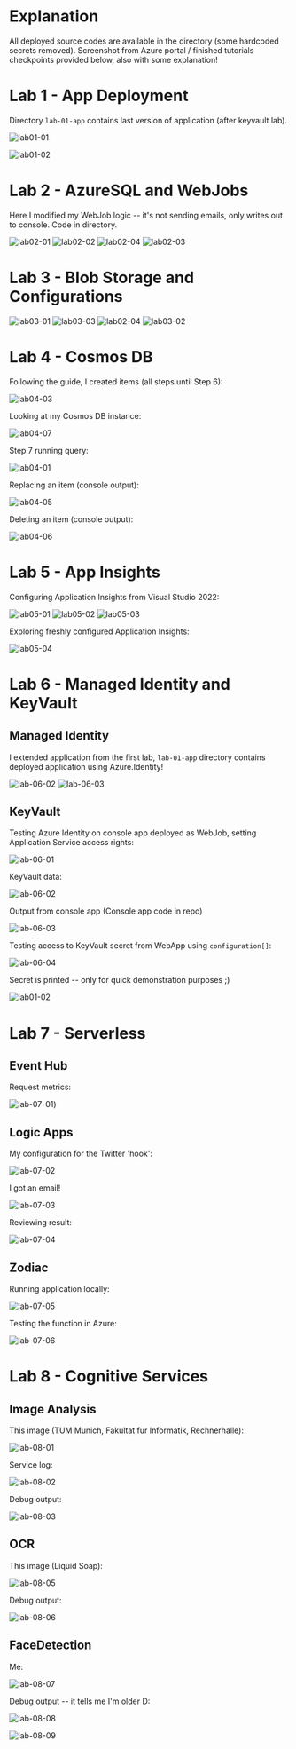 # Explanation

All deployed source codes are available in the directory (some hardcoded secrets removed).
Screenshot from Azure portal / finished tutorials checkpoints provided below, also with some explanation!

# Lab 1 - App Deployment

Directory `lab-01-app` contains last version of application (after keyvault lab).

![lab01-01](lab-01-app/lab01_01.png)

![lab01-02](lab-01-app/lab01_02.png)


# Lab 2 - AzureSQL and WebJobs

Here I modified my WebJob logic -- it's not sending emails, only writes out to console.
Code in directory.

![lab02-01](lab-02-app/../lab-02-azure-sql/Screenshot%202022-04-08%20at%2023.34.02.png)
![lab02-02](lab-02-azure-sql/Screenshot%202022-04-08%20at%2023.34.06.png)
![lab02-04](lab-02-azure-sql/Screenshot%202022-04-08%20at%2023.38.10.png)
![lab02-03](lab-02-azure-sql/Screenshot%202022-04-08%20at%2023.37.57.png)


# Lab 3 - Blob Storage and Configurations

![lab03-01](lab-03-blob-storage/app-configuration-strings.png)
![lab03-03](lab-03-blob-storage/container-app-access-roles.png)
![lab02-04](lab-03-blob-storage/container-blobs.png)
![lab03-02](lab-03-blob-storage/app-screenshot.png)

# Lab 4 - Cosmos DB

Following the guide, I created items (all steps until Step 6):

![lab04-03](lab-04-cosmos-dob/../lab-04-cosmos-db/cosmos-app-add-items.png)

Looking at my Cosmos DB instance:

![lab04-07](lab-04-cosmos-db/cosmos-azure-add-items-query.png)

Step 7 running query:

![lab04-01](lab-04-cosmos-db/cosmos-app-add-items-query.png)

Replacing an item (console output):

![lab04-05](lab-04-cosmos-db/cosmos-app-replace-item.png)

Deleting an item (console output):

![lab04-06](lab-04-cosmos-db/cosmos-app-delete-item.png)

# Lab 5 - App Insights

Configuring Application Insights from Visual Studio 2022:

![lab05-01](lab-05-app-insights/Screenshot%202022-04-02%20at%2016.25.21.png)
![lab05-02](lab-05-app-insights/Screenshot%202022-04-02%20at%2016.25.31.png)
![lab05-03](lab-05-app-insights/Screenshot%202022-04-02%20at%2017.52.54.png)

Exploring freshly configured Application Insights:

![lab05-04](lab-05-app-insights/Screenshot%202022-04-02%20at%2018.24.30.png)

# Lab 6 - Managed Identity and KeyVault

## Managed Identity

I extended application from the first lab, `lab-01-app` directory contains deployed application using Azure.Identity!

![lab-06-02](lab-06-identity-and-keyvault/Screenshot%202022-04-10%20at%2021.05.45.png)
![lab-06-03](lab-06-identity-and-keyvault/Screenshot%202022-04-10%20at%2021.06.45%201.png)

## KeyVault

Testing Azure Identity on console app deployed as WebJob, setting Application Service access rights: 

![lab-06-01](lab-06-identity-and-keyvault/Screenshot%202022-04-02%20at%2020.05.33.png)

KeyVault data:

![lab-06-02](lab-06-identity-and-keyvault/Screenshot%202022-04-10%20at%2021.14.37.png)

Output from console app (Console app code in repo)

![lab-06-03](lab-06-identity-and-keyvault/Screenshot%202022-04-10%20at%2021.12.12.png)

Testing access to KeyVault secret from WebApp using `configuration[]`:

![lab-06-04](lab-06-identity-and-keyvault/Screenshot%202022-04-10%20at%2021.16.42.png)

Secret is printed -- only for quick demonstration purposes ;)

![lab01-02](lab-01-app/lab01_02.png)


# Lab 7 - Serverless

## Event Hub

Request metrics:

![lab-07-01](lab-07-serverless/event-hub/requests_metrics.png))

## Logic Apps

My configuration for the Twitter 'hook':

![lab-07-02](lab-07-serverless/logic-apps/configuration.png)

I got an email!

![lab-07-03](lab-07-serverless/logic-apps/Email.png)

Reviewing result:

![lab-07-04](lab-07-serverless/logic-apps/Run.png)

## Zodiac

Running application locally:

![lab-07-05](lab-07-serverless/zodiac/zodiac-local.png)

Testing the function in Azure:

![lab-07-06](lab-07-serverless/zodiac/zodiac-azure.png)

# Lab 8 - Cognitive Services

## Image Analysis

This image (TUM Munich, Fakultat fur Informatik, Rechnerhalle):

![lab-08-01](lab-08-cognitive-services/vision/01_ImageObjectsAnalysis/bin/Debug/IMG_0379.jpg)

Service log:

![lab-08-02](lab-08-cognitive-services/vision/01_ImageObjectsAnalysis/Screenshot%202022-04-06%20at%2022.46.33.png)


Debug output:

![lab-08-03](lab-08-cognitive-services/vision/01_ImageObjectsAnalysis/Screenshot%202022-04-06%20at%2022.49.46.png)

## OCR

This image (Liquid Soap):

![lab-08-05](lab-08-cognitive-services/vision/02_OCR/bin/Debug/IMG_0175.jpeg)

Debug output:

![lab-08-06](lab-08-cognitive-services/vision/02_OCR/Screenshot%202022-04-06%20at%2023.11.43.png)


## FaceDetection

Me:

![lab-08-07](lab-08-cognitive-services/vision/03_FaceDetection/bin/Debug/IMG_0033.jpeg)

Debug output -- it tells me I'm older D:

![lab-08-08](lab-08-cognitive-services/vision/03_FaceDetection/Screenshot%202022-04-06%20at%2023.36.36.png)

![lab-08-09](lab-08-cognitive-services/vision/03_FaceDetection/Screenshot%202022-04-06%20at%2023.36.40.png)









